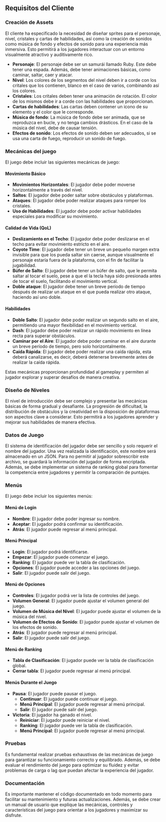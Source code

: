 ## Requisitos del Cliente

### Creación de Assets
El cliente ha especificado la necesidad de diseñar sprites para el personaje, nivel, cristales y cartas de habilidades, así como la creación de sonidos como música de fondo y efectos de sonido para una experiencia más inmersiva. Esto permitirá a los jugadores interactuar con un entorno visualmente atractivo y auditivamente rico.

- **Personaje**: El personaje debe ser un samurái llamado Ruby. Este debe tener una espada. Además, debe tener animaciones básicas, como caminar, saltar, caer y atacar.
- **Nivel**: Los colores de los segmentos del nivel deben ir a corde con los critales que los contienen, blanco en el caso de varios, combinando así los colores.
- **Cristales**: Los critales deben tener una animación de rotación. El color de los mismos debe ir a corde con las habilidades que proporcionan.
- **Cartas de habilidades**: Las cartas deben contener un icono de su elemento y el color que le corresponde.
- **Música de fondo**: La música de fondo debe ser animada, que se reproduzca en bucle, y no tenga cambios drásticos. En el caso de la música del nivel, debe de causar tensión.
- **Efectos de sonido**: Los efectos de sonido deben ser adecuados, si se usa una carta de fuego, reproducir un sonido de fuego.

### Mecánicas del juego
El juego debe incluir las siguientes mecánicas de juego:

#### Movimiento Básico
- **Movimientos Horizontales**: El jugador debe poder moverse horizontalmente a través del nivel.
- **Saltos**: El jugador debe poder saltar sobre obstáculos y plataformas.
- **Ataques**: El jugador debe poder realizar ataques para romper los cristales.
- **Uso de Habilidades**: El jugador debe poder activar habilidades especiales para modificar su movimiento.

#### Calidad de Vida (QoL)
- **Deslizamiento en el Techo**: El jugador debe poder deslizarse en el techo para evitar movimiento estricto en el aire.
- **Coyote Time**: El jugador debe tener un breve un pequeño margen extra invisible para que los pueda saltar sin caerse, aunque visualmente el personaje estaría fuera de la plataforma, con el fin de facilitar la jugabilidad.
- **Búfer de Salto**: El jugador debe tener un búfer de salto, que le permita saltar al tocar el suelo, pese a que el la tecla haya sido presionada antes de tocar el suelo, facilitando el movimiento vertical.
- **Doble ataque**: El jugador debe tener un breve período de tiempo después de realizar un ataque en el que pueda realizar otro ataque, haciendo así uno doble.

#### Habilidades
- **Doble Salto**: El jugador debe poder realizar un segundo salto en el aire, permitiendo una mayor flexibilidad en el movimiento vertical.
- **Dash**: El jugador debe poder realizar un rápido movimiento en línea recta para superar obstáculos.
- **Caminar por el Aire**: El jugador debe poder caminar en el aire durante un breve período de tiempo, pero solo horizontalmente.
- **Caída Rápida**: El jugador debe poder realizar una caída rápida, esta deberá canalizarse, es decir, deberá detenerse brevemente antes de realizar la caída rápida.

Estas mecánicas proporcionan profundidad al gameplay y permiten al jugador explorar y superar desafíos de manera creativa.

### Diseño de Niveles
El nivel de introducción debe ser complejo y presentar las mecánicas básicas de forma gradual y desafiante. La progresión de dificultad, la distribución de obstáculos y la creatividad en la disposición de plataformas son aspectos clave a considerar. Esto permitirá a los jugadores aprender y mejorar sus habilidades de manera efectiva.

### Datos de Juego
El sistema de identificación del jugador debe ser sencillo y solo requerir el nombre del jugador. Una vez realizada la identificación, este nombre será almacenado en un JSON. Para no permitir al jugador sobrescribir este archivo, se guardará la información del jugador de forma encriptada. Además, se debe implementar un sistema de ranking global para fomentar la competencia entre jugadores y permitir la comparación de puntajes.

### Menús
El juego debe incluir los siguientes menús:

#### Menú de Login
- **Nombre**: El jugador debe poder ingresar su nombre.
- **Aceptar**: El jugador podrá confirmar su identificación.
- **Atrás**: El jugador puede regresar al menú principal.

#### Menú Principal
- **Login**: El jugador podrá identificarse.
- **Empezar**: El jugador puede comenzar el juego.
- **Ranking**: El jugador puede ver la tabla de clasificación.
- **Opciones**: El jugador puede acceder a las opciones del juego.
- **Salir**: El jugador puede salir del juego.

#### Menú de Opciones
- **Controles**: El jugador podrá ver la lista de controles del juego.
- **Volumen General**: El jugador puede ajustar el volumen general del juego.
- **Volumen de Música del Nivel**: El jugador puede ajustar el volumen de la música del nivel.
- **Volumen de Efectos de Sonido**: El jugador puede ajustar el volumen de los efectos de sonido.
- **Atrás**: El jugador puede regresar al menú principal.
- **Salir**: El jugador puede salir del juego.

#### Menú de Ranking
- **Tabla de Clasificación**: El jugador puede ver la tabla de clasificación global.
- **Cerrar tabla**: El jugador puede regresar al menú principal.

#### Menús Durante el Juego
- **Pausa**: El jugador puede pausar el juego.
  - **Continuar**: El jugador puede continuar el juego.
  - **Menú Principal**: El jugador puede regresar al menú principal.
  - **Salir**: El jugador puede salir del juego.
- **Victoria**: El jugador ha ganado el nivel.
  - **Reiniciar**: El jugador puede reiniciar el nivel.
  - **Ranking**: El jugador puede ver la tabla de clasificación.
  - **Menú Principal**: El jugador puede regresar al menú principal.

### Pruebas
Es fundamental realizar pruebas exhaustivas de las mecánicas de juego para garantizar su funcionamiento correcto y equilibrado. Además, se debe evaluar el rendimiento del juego para optimizar su fluidez y evitar problemas de carga o lag que puedan afectar la experiencia del jugador.

### Documentación
Es importante mantener el código documentado en todo momento para facilitar su mantenimiento y futuras actualizaciones. Además, se debe crear un manual de usuario que explique las mecánicas, controles y características del juego para orientar a los jugadores y maximizar su disfrute.
